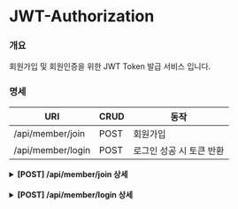 # JWT-Authorization

### 개요
회원가입 및 회원인증을 위한 JWT Token 발급 서비스 입니다.

### 명세

| URI                           | CRUD | 동작             |
|-------------------------------|------|----------------|
| /api/member/join              | POST | 회원가입           |
| /api/member/login             | POST  | 로그인 성공 시 토큰 반환 |



<details>
<summary><strong>[POST] /api/member/join 상세</strong></summary>

### Params
NOT USE

### Request-Header

NOT USE

### Request-Body

| Name       | Type | Description |
|------------| ---- |-------------|
| `name`     | `String` | 회원 이름       |
| `password` | `String` | 회원 비밀번호     |


```
{
    "name" : "kim",
    "password" : "q1w2e3",
}
```

### Response-Body

| Name         | Type   | Description |
|--------------|--------|-------------|
| `_id`        | `Long` | 회원 번호       |


#### 성공

> HTTP status codes 200(OK)


</details>

<br/>

<details>
<summary><strong>[POST] /api/member/login 상세</strong></summary>

### Params
NOT USE

### Request-Header

NOT USE

### Request-Body

| Name       | Type | Description |
|------------| ---- |-------------|
| `name`     | `String` | 회원 이름       |
| `password` | `String` | 회원 비밀번호     |

```
{
    "name" : "kim",
    "password" : "q1w2e3",
}
```

### Response-Body

| Name        | Type     | Description |
|-------------|----------|-------------|
| `JWT Token` | `String` | 회원 번호       |

```
eyJhbGciOiJIUzI1NiJ9.eyJzdWIiOiJraW0iLCJyb2xlcyI6WyJST0xFX1VTRVIiXSwiaWF0IjoxNjUxNzM2NTI0LCJleHAiOjE2NTE3MzgzMjR9.MA_joQvYSe_aeEoJm-6P93HpiThjvT9k7z3sOJnVzWw
```

#### 성공

> HTTP status codes 200(OK)

#### 실패

> 권한 인증 오류:
> HTTP status codes 401(Unauthorized)

</details>
